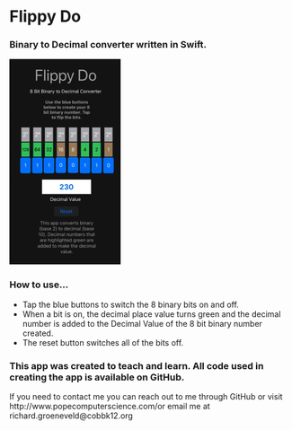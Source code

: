 # Flippy Do

<h3>
Binary to Decimal converter written in Swift. 
</h3>
<img src="https://github.com/groeneveldwoodstock/FlippyDo/blob/main/Screenshot%20.png" alt="Screen Shot">
<h3>
How to use... 
</h3>
<ul>
  <li>Tap the blue buttons to switch the 8 binary bits on and off.</li>
  <li>When a bit is on, the decimal place value turns green and the decimal number is added to the Decimal Value of the 8 bit binary number created.</li>
  <li>The reset button switches all of the bits off.</li>
</ul>

<h3>
This app was created to teach and learn. All code used in creating the app is available on GitHub.
</h3>
<p>If you need to contact me you can reach out to me through GitHub or visit http://www.popecomputerscience.com/or email me at richard.groeneveld@cobbk12.org 
</p>


  </body>
